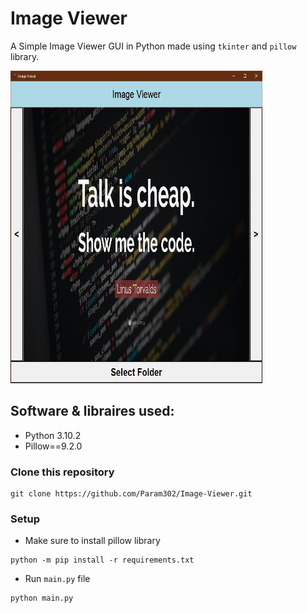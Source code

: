 # Image Viewer 
A Simple Image Viewer GUI in Python made using `tkinter` and `pillow` library.

<img src="./assets/preview.jpg"  width="80%" height="500px">

## Software & libraires used:
- Python 3.10.2
- Pillow==9.2.0

### Clone this repository
```
git clone https://github.com/Param302/Image-Viewer.git
```

### Setup
- Make sure to install pillow library
```
python -m pip install -r requirements.txt
```
- Run `main.py` file
```
python main.py
```
